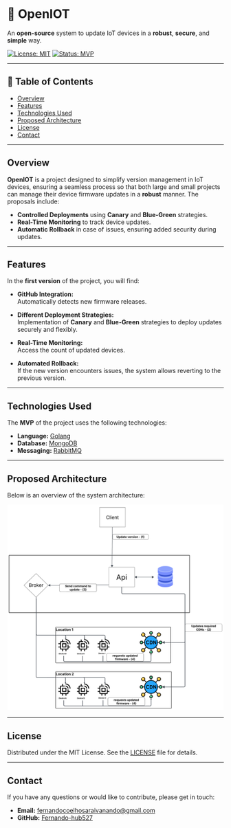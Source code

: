 # 🚀 OpenIOT

An **open-source** system to update IoT devices in a **robust**, **secure**, and **simple** way.

[![License: MIT](https://img.shields.io/badge/License-MIT-yellow.svg)](LICENSE)
[![Status: MVP](https://img.shields.io/badge/Status-MVP-orange.svg)](README.md)

---

## 📖 Table of Contents

- [Overview](#overview)
- [Features](#features)
- [Technologies Used](#technologies-used)
- [Proposed Architecture](#proposed-architecture)
- [License](#license)
- [Contact](#contact)

---

## Overview

**OpenIOT** is a project designed to simplify version management in IoT devices, ensuring a seamless process so that both large and small projects can manage their device firmware updates in a **robust** manner. The proposals include:

- **Controlled Deployments** using **Canary** and **Blue-Green** strategies.
- **Real-Time Monitoring** to track device updates.
- **Automatic Rollback** in case of issues, ensuring added security during updates.

---

## Features

In the **first version** of the project, you will find:

- **GitHub Integration:**  
  Automatically detects new firmware releases.
  
- **Different Deployment Strategies:**  
  Implementation of **Canary** and **Blue-Green** strategies to deploy updates securely and flexibly.
  
- **Real-Time Monitoring:**  
  Access the count of updated devices.
  
- **Automated Rollback:**  
  If the new version encounters issues, the system allows reverting to the previous version.

---

## Technologies Used

The **MVP** of the project uses the following technologies:

- **Language:** [Golang](https://golang.org/)
- **Database:** [MongoDB](https://www.mongodb.com/)
- **Messaging:** [RabbitMQ](https://www.rabbitmq.com/)

---

## Proposed Architecture

Below is an overview of the system architecture:

![Architecture Diagram](docs/Architecture.png)  

---

## License

Distributed under the MIT License. See the [LICENSE](LICENSE) file for details.

---

## Contact

If you have any questions or would like to contribute, please get in touch:

- **Email:** [fernandocoelhosaraivanando@gmail.com](mailto:fernandocoelhosaraivanando@gmail.com)
- **GitHub:** [Fernando-hub527](https://github.com/Fernando-hub527)
